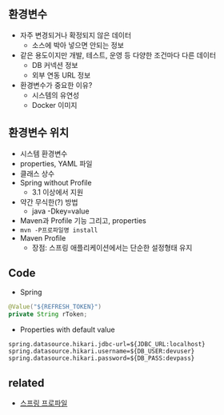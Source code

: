 ## 환경변수
* 자주 변경되거나 확정되지 않은 데이터
  * 소스에 박아 넣으면 안되는 정보
* 같은 용도이지만 개발, 테스트, 운영 등 다양한 조건마다 다른 데이터
  * DB 커넥션 정보
  * 외부 연동 URL 정보
* 환경변수가 중요한 이유?
  * 시스템의 유연성
  * Docker 이미지

## 환경변수 위치
* 시스템 환경변수
* properties, YAML 파일
* 클래스 상수
* Spring without Profile
  * 3.1 이상에서 지원
* 약간 무식한(?) 방법
  * java -Dkey=value
* Maven과 Profile 기능 그리고, properties
* `mvn -P프로파일명 install`
* Maven Profile
  * 장점: 스프링 애플리케이션에서는 단순한 설정형태 유지

## Code
* Spring

```java
@Value("${REFRESH_TOKEN}")
private String rToken;
```

* Properties with default value
```
spring.datasource.hikari.jdbc-url=${JDBC_URL:localhost}
spring.datasource.hikari.username=${DB_USER:devuser}
spring.datasource.hikari.password=${DB_PASS:devpass}
```

## related
* [스프링 프로파일](/mib/spring/profile)
